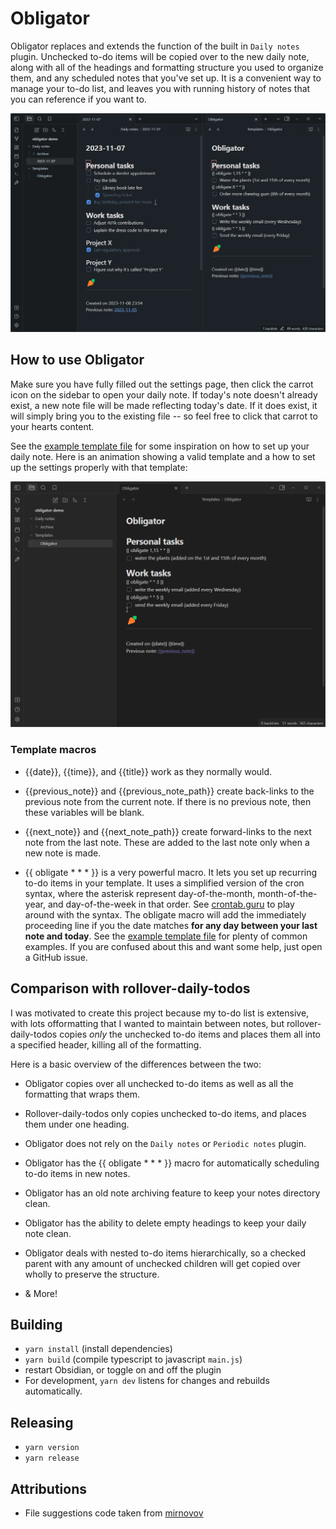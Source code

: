 # Obligator

Obligator replaces and extends the function of the built in `Daily notes` plugin.
Unchecked to-do items will be copied over to the new daily note, along with all
of the headings and formatting structure you used to organize them, and any
scheduled notes that you've set up. It is a convenient way to manage your
to-do list, and leaves you with running history of notes that you can
reference if you want to.

![](example/preview.gif)

## How to use Obligator

Make sure you have fully filled out the settings page, then click the carrot
icon on the sidebar to open your daily note. If today's note doesn't already
exist, a new note file will be made reflecting today's date. If it does exist,
it will simply bring you to the existing file -- so feel free to click that
carrot to your hearts content.

See the [example template file](example/daily_note.md) for some inspiration on
how to set up your daily note. Here is an animation showing a valid template and
a how to set up the settings properly with that template:

![](example/settings.gif)

### Template macros
 * {{date}}, {{time}}, and {{title}} work as they normally would.


 * {{previous_note}} and {{previous_note_path}} create back-links to the
   previous note from the current note. If there is no previous note, then
   these variables will be blank.

 * {{next_note}} and {{next_note_path}} create forward-links to the
   next note from the last note. These are added to the last note only when a
   new note is made.

 * {{ obligate * * * }} is a very powerful macro. It lets you set up
   recurring to-do items in your template. It uses a simplified version of the
   cron syntax, where the asterisk represent day-of-the-month,
   month-of-the-year, and day-of-the-week in that order. See [crontab.guru](https://crontab.guru)
   to play around with the syntax. The obligate macro will add the immediately
   proceeding line if you the date matches **for any day between your
   last note and today**. See the [example template file](example/daily_note.md)
   for plenty of common examples. If you are confused about this and want some
   help, just open a GitHub issue.

## Comparison with rollover-daily-todos
I was motivated to create this project because my to-do list is extensive, with
lots offormatting that I wanted to maintain between notes, but rollover-daily-todos
copies *only* the unchecked to-do items and places them all into a specified
header, killing all of the formatting.

Here is a basic overview of the differences between the two:

- Obligator copies over all unchecked to-do items as well as all the formatting
  that wraps them.

- Rollover-daily-todos only copies unchecked to-do items, and places them under
  one heading.

- Obligator does not rely on the `Daily notes` or `Periodic notes` plugin.

- Obligator has the {{ obligate * * * }} macro for automatically scheduling
  to-do items in new notes.

- Obligator has an old note archiving feature to keep your notes directory clean.

- Obligator has the ability to delete empty headings to keep your daily note clean.

- Obligator deals with nested to-do items hierarchically, so a checked parent with
  any amount of unchecked children will get copied over wholly to preserve the
  structure.

- & More!

## Building
* `yarn install` (install dependencies)
* `yarn build` (compile typescript to javascript `main.js`)
* restart Obsidian, or toggle on and off the plugin
* For development, `yarn dev` listens for changes and rebuilds automatically.

## Releasing
* `yarn version`
* `yarn release`

## Attributions
* File suggestions code taken from [mirnovov](https://github.com/mirnovov/obsidian-homepage/blob/main/src/suggest.ts)
